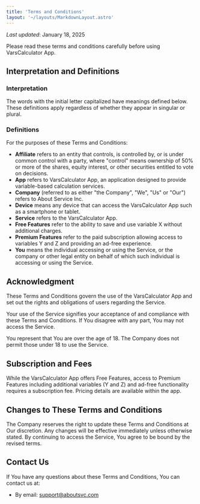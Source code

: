 ```yaml
---
title: 'Terms and Conditions'
layout: '~/layouts/MarkdownLayout.astro'
---
```


_Last updated_: January 18, 2025  

Please read these terms and conditions carefully before using VarsCalculator App.  

## Interpretation and Definitions  

### Interpretation  

The words with the initial letter capitalized have meanings defined below. These definitions apply regardless of whether they appear in singular or plural.  

### Definitions  

For the purposes of these Terms and Conditions:  

- **Affiliate** refers to an entity that controls, is controlled by, or is under common control with a party, where "control" means ownership of 50% or more of the shares, equity interest, or other securities entitled to vote on decisions.  
- **App** refers to VarsCalculator App, an application designed to provide variable-based calculation services.  
- **Company** (referred to as either "the Company", "We", "Us" or "Our") refers to About Service Inc.  
- **Device** means any device that can access the VarsCalculator App such as a smartphone or tablet.  
- **Service** refers to the VarsCalculator App.  
- **Free Features** refer to the ability to save and use variable X without additional charges.  
- **Premium Features** refer to the paid subscription allowing access to variables Y and Z and providing an ad-free experience.  
- **You** means the individual accessing or using the Service, or the company or other legal entity on behalf of which such individual is accessing or using the Service.  

## Acknowledgment  

These Terms and Conditions govern the use of the VarsCalculator App and set out the rights and obligations of users regarding the Service.  

Your use of the Service signifies your acceptance of and compliance with these Terms and Conditions. If You disagree with any part, You may not access the Service.  

You represent that You are over the age of 18. The Company does not permit those under 18 to use the Service.  

## Subscription and Fees  

While the VarsCalculator App offers Free Features, access to Premium Features including additional variables (Y and Z) and ad-free functionality requires a subscription fee. Pricing details are available within the app.  

## Changes to These Terms and Conditions  

The Company reserves the right to update these Terms and Conditions at Our discretion. Any changes will be effective immediately unless otherwise stated. By continuing to access the Service, You agree to be bound by the revised terms.  

## Contact Us  

If You have any questions about these Terms and Conditions, You can contact us at:  

- By email: support@aboutsvc.com
